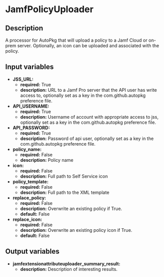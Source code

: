# JamfPolicyUploader

## Description

A processor for AutoPkg that will upload a policy to a Jamf Cloud or on-prem server. Optionally, an icon can be uploaded and associated with the policy.

## Input variables

- **JSS_URL:**
  - **required:** True
  - **description:** URL to a Jamf Pro server that the API user has write access to, optionally set as a key in the com.github.autopkg preference file.
- **API_USERNAME:**
  - **required:** True
  - **description:** Username of account with appropriate access to jss, optionally set as a key in the com.github.autopkg preference file.
- **API_PASSWORD:**
  - **required:** True
  - **description:** Password of api user, optionally set as a key in the com.github.autopkg preference file.
- **policy_name:**
  - **required:** False
  - **description:** Policy name
- **icon:**
  - **required:** False
  - **description:** Full path to Self Service icon
- **policy_template:**
  - **required:** False
  - **description:** Full path to the XML template
- **replace_policy:**
  - **required:** False
  - **description:** Overwrite an existing policy if True.
  - **default:** False
- **replace_icon:**
  - **required:** False
  - **description:** Overwrite an existing policy icon if True.
  - **default:** False

## Output variables

- **jamfextensionattributeuploader_summary_result:**
  - **description:** Description of interesting results.
